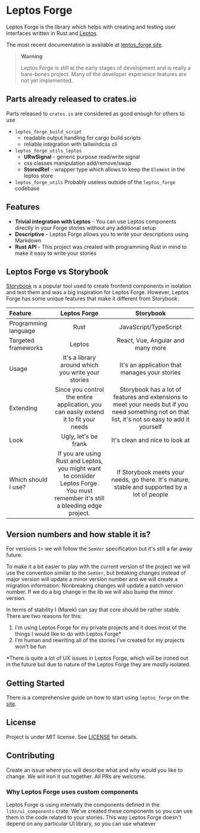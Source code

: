 # Leptos Forge

Leptos Forge is the library which helps with creating and testing user interfaces 
written in Rust and [Leptos](https://leptos.dev/).

The most recent documentation is available at [leptos_forge site](https://mskorkowski.github.io).

> **Warning**
>
> Leptos Forge is still at the early stages of development and is really 
> a bare-bones project. Many of the developer experience features are not yet
> implemented.

## Parts already released to crates.io

Parts released to `crates.io` are considered as good enough for others to use

- `leptos_forge_build_script`
    - readable output handling for cargo build scripts
    - reliable integration with tailwindcss cli 
- `leptos_forge_utils_leptos`
    - **URwSignal** - generic purpose read/write signal
    - css classes manipulation add/remove/swap
    - **StoredRef** - wrapper type which allows to keep the `Element` in the leptos store
- `leptos_forge_utils`
  Probably useless outside of the `leptos_forge` codebase

## Features

- **Trivial integration with Leptos** - You can use Leptos components directly in your Forge stories without any additional setup
- **Descriptive** - Leptos Forge allows you to write your descriptions using Markdown
- **Rust API** - This project was created with programming Rust in mind to make it easy to write your stories

## Leptos Forge vs Storybook

[Storybook](https://storybook.js.org/) is a popular tool used to create frontend components in isolation and test them and was a big 
inspiration for Leptos Forge. However, Leptos Forge has some unique features that make it different from Storybook:

| Feature | Leptos Forge | Storybook |
|:--------|:------------:|:---------:|
| Programming language | Rust | JavaScript/TypeScript |
| Targeted frameworks | Leptos | React, Vue, Angular and many more |
| Usage | It's a library around which you write your stories | It's an application that manages your stories |
| Extending | Since you control the entire application, you can easily extend it to fit your needs | Storybook has a lot of features and extensions to meet your needs but if you need something not on that list, it's not so easy to add it yourself |
| Look | Ugly, let's be frank | It's clean and nice to look at |
| Which should I use? | If you are using Rust and Leptos, you might want to consider Leptos Forge. You must remember it's still a bleeding edge project. | If Storybook meets your needs, go there. It's mature, stable and supported by a lot of people |

## Version numbers and how stable it is?

For versions `1+` we will follow the `SemVer` specification but it's still a far away future. 

To make it a bit easier to play with the current version of the project we will use the convention similar to the `SemVer`, but breaking
changes instead of major version will update a minor version number and we will create a migration information. Nonbreaking changes will
update a patch version number. If we do a big change in the lib we will also bump the minor version.

In terms of stability I (Marek) can say that core should be rather stable. There are two reasons for this:

1. I'm using Leptos Forge for my private projects and it does most of the things I would like to do with Leptos Forge*
2. I'm human and rewriting all of the stories I've created for my projects won't be fun

*There is quite a lot of UX issues in Leptos Forge, which will be ironed out in the future but due to nature of the Leptos Forge
they are mostly isolated.

## Getting Started

There is a comprehensive guide on how to start using `leptos_forge` on the [site](https://mskorkowski.github.io/guides/create_project).

## License

Project is under MIT license. See [LICENSE](LICENSE) for details.

## Contributing

Create an issue where you will describe what and why would you like to change. We will iron it out together. All PRs are welcome.

### Why Leptos Forge uses custom components

Leptos Forge is using internally the components defined in the `libs/ui_components` crate. We've created these components so you can use them in the code
related to your stories. This way Leptos Forge doesn't depend on any particular UI library, so you can use whatever